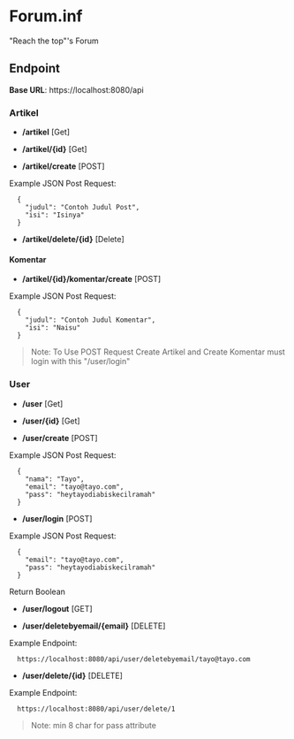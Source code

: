 # Forum.inf
"Reach the top"'s Forum

## Endpoint

**Base URL**: https://localhost:8080/api

### Artikel

- **/artikel**  [Get]

- **/artikel/{id}** [Get]

- **/artikel/create** [POST]

Example JSON Post Request:

```
  {
    "judul": "Contoh Judul Post",
    "isi": "Isinya"
  }
```

- **/artikel/delete/{id}** [Delete]

#### Komentar

- **/artikel/{id}/komentar/create** [POST]

Example JSON Post Request:

```
  {
    "judul": "Contoh Judul Komentar",
    "isi": "Naisu"
  }
```

> Note: To Use POST Request Create Artikel and Create Komentar must login with this "/user/login"

### User

- **/user**  [Get]

- **/user/{id}**  [Get]

- **/user/create**  [POST]

Example JSON Post Request:

```
  {
    "nama": "Tayo",
    "email": "tayo@tayo.com",
    "pass": "heytayodiabiskecilramah"
  }
```

- **/user/login**  [POST]

Example JSON Post Request:

```
  {
    "email": "tayo@tayo.com",
    "pass": "heytayodiabiskecilramah"
  }
```

Return Boolean

- **/user/logout**  [GET]

- **/user/deletebyemail/{email}**  [DELETE]

Example Endpoint:

```
  https://localhost:8080/api/user/deletebyemail/tayo@tayo.com
```
- **/user/delete/{id}**  [DELETE]

Example Endpoint:

```
  https://localhost:8080/api/user/delete/1
```

> Note: min 8 char for pass attribute
